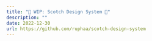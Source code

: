 ```yaml
---
title: "🚧 WIP: Scotch Design System 🚧"
description: ""
date: 2022-12-30
url: https://github.com/ruphaa/scotch-design-system
---
```

